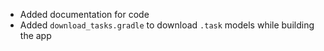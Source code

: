- Added documentation for code
- Added `download_tasks.gradle` to download `.task` models while building the app